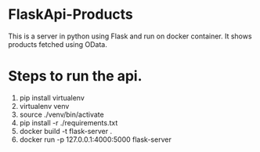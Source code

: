 # FlaskApi-Products
This is a server in python using Flask and run on docker container. It shows products fetched using OData.

# Steps to run the api.
1. pip install virtualenv
2. virtualenv venv
3. source ./venv/bin/activate
4. pip install -r ./requirements.txt
5. docker build -t flask-server .
6. docker run -p 127.0.0.1:4000:5000 flask-server
